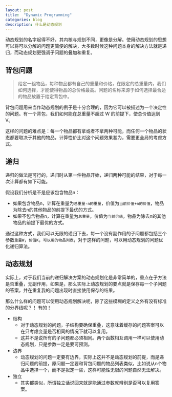```yaml
---
layout: post
title:  "Dynamic Programming"
categories: blog
description: 什么是动态规划
---
```


动态规划的名字起得不好，其内核与规划不同，更像是分解。使用动态规划的思想可以将可以分解的问题更简便的解决，大多数时候这种问题本身的解决方法就是递归，而动态规划更强调子问题的叠加和重复。

## 背包问题

> 给定一组物品，每种物品都有自己的重量和价格，在限定的总重量内，我们如何选择，才能使得物品的总价格最高。问题的名称来源于如何选择最合适的物品放置于给定背包中。

背包问题用来当作动态规划的例子是十分合理的，因为它可以被描述为一个决定性的问题。有一个背包，我们如何能在总重量不超过 W 的前提下，使总价值达到 V。

这样的问题的难点是：每一个物品都有拿或者不拿两种可能，而任何一个物品的状态都要取决于其他的物品，计算性价比对这个问题效果甚为，需要更全局的考虑方式。

## 递归

递归的做法是可行的，递归时从第一件物品开始，递归两种可能的结果，对于每一次计算都有如下可能。

假设我们分析是不是应该包含物品n：

- 如果包含物品n，计算在重量为`总重量-n的重量`，价值为`当前价值+n的价值`，物品为除去n的其他物品的前提下最优的方式。
- 如果不包含物品n，计算在重量为`总重量`，价值为`当前价值`，物品为除去n的其他物品的前提下最优的方式。

通过这种方式，我们可以无限的递归下去，每一个没有副作用的子问题都包括三个参数`重量W`，`价值K`，`可以用的物品列表`，对于这样的问题，可以用动态规划的问题优化递归算法。

## 动态规划

实际上，对于我们当前的递归解决方案的动态规划化是非常简单的，重点在子方法是否重叠，无副作用，如果是，那么实际上动态规划的要点就是保存每一个子问题的答案，并在重复我的问题出现时直接使用保存的结果。

那么什么样的问题可以使用动态规划解决呢，除了这些模糊的定义之外有没有标准的分界线呢？！ 有的！

- 结构
  - 对于动态规划的问题，子结构要确保重叠，这意味着缓存的问题答案可以在只考虑变量是否相同的情况下就可以复用。
  - 这并不是说所有的子问题都必须相同。两个函数相互调用一样可以使用动态规划，只是参数一定是要可预测。
- 边界
  - 动态规划的问题一定要有边界，实际上这并不是动态规划的前提，而是递归问题的前提，原问题一定要和背包问题的物品列表类似，比如说从n个物品中选择一个，而不是拟定一些，这样可能性无限的问题自然无法解决。
- 独立
  - 其实都类似，所谓独立话说回来就是能通过参数就辨别是否可以复用答案。
